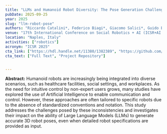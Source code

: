 ```yaml
---
title: "LLMs and Humanoid Robot Diversity: The Pose Generation Challenge"
pubDate: 2025-09-25
year: 2025
slug: "llm-robot-pose"
authors: "Riccardo Catalini*, Federico Biagi*, Giacomo Salici*, Guido Borghi, Roberto Vezzani, and Luigi Biagiotti"
venue: "17th International Conference on Social Robotics + AI (ICSR+AI 2025)"
location: "Naples, Italy"
activities: ["robotics"]
acronym: "ICSR 2025"
cta_link: ["https://hdl.handle.net/11380/1382389", "https://github.com/iot-unimore/llm-robot-pose"]
cta_text: ["Full Text", "Project Repository"]


---
```


**Abstract:** Humanoid robots are increasingly being integrated into diverse scenarios, such as healthcare facilities, social settings, and workplaces. As the need for intuitive control by non-expert users grows, many studies have explored the use of Artificial Intelligence to enable communication and control. However, these approaches are often tailored to specific robots due to the absence of standardized conventions and notation. This study addresses the challenges posed by these inconsistencies and investigates their impact on the ability of Large Language Models (LLMs) to generate accurate 3D robot poses, even when detailed robot specifications are provided as input.
